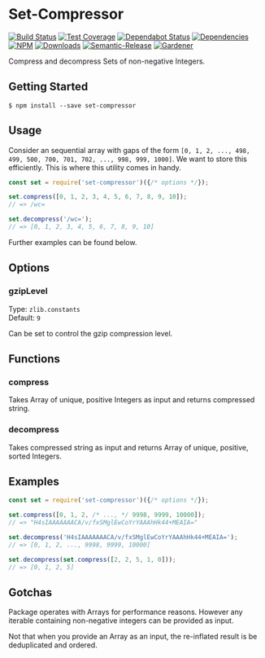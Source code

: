 # Set-Compressor

[![Build Status](https://circleci.com/gh/blackflux/set-compressor.png?style=shield)](https://circleci.com/gh/blackflux/set-compressor)
[![Test Coverage](https://img.shields.io/coveralls/blackflux/set-compressor/master.svg)](https://coveralls.io/github/blackflux/set-compressor?branch=master)
[![Dependabot Status](https://api.dependabot.com/badges/status?host=github&repo=blackflux/set-compressor)](https://dependabot.com)
[![Dependencies](https://david-dm.org/blackflux/set-compressor/status.svg)](https://david-dm.org/blackflux/set-compressor)
[![NPM](https://img.shields.io/npm/v/set-compressor.svg)](https://www.npmjs.com/package/set-compressor)
[![Downloads](https://img.shields.io/npm/dt/set-compressor.svg)](https://www.npmjs.com/package/set-compressor)
[![Semantic-Release](https://github.com/blackflux/js-gardener/blob/master/assets/icons/semver.svg)](https://github.com/semantic-release/semantic-release)
[![Gardener](https://github.com/blackflux/js-gardener/blob/master/assets/badge.svg)](https://github.com/blackflux/js-gardener)

Compress and decompress Sets of non-negative Integers.

## Getting Started

    $ npm install --save set-compressor

## Usage

Consider an sequential array with gaps of the form 
`[0, 1, 2, ..., 498, 499, 500, 700, 701, 702, ..., 998, 999, 1000]`. 
We want to store this efficiently. This is where this utility comes in handy.

<!-- eslint-disable import/no-unresolved -->
```js
const set = require('set-compressor')({/* options */});

set.compress([0, 1, 2, 3, 4, 5, 6, 7, 8, 9, 10]);
// => /wc=

set.decompress('/wc=');
// => [0, 1, 2, 3, 4, 5, 6, 7, 8, 9, 10]

```

Further examples can be found below.

## Options

### gzipLevel

Type: `zlib.constants`<br>
Default: `9`

Can be set to control the gzip compression level.

## Functions

### compress

Takes Array of unique, positive Integers as input and returns compressed string.

### decompress

Takes compressed string as input and returns Array of unique, positive, sorted Integers.

## Examples

<!-- eslint-disable import/no-unresolved -->
```js
const set = require('set-compressor')({/* options */});

set.compress([0, 1, 2, /* ..., */ 9998, 9999, 10000]);
// => "H4sIAAAAAAACA/v/fxSMglEwCoYrYAAAhHk44+MEAIA="

set.decompress('H4sIAAAAAAACA/v/fxSMglEwCoYrYAAAhHk44+MEAIA=');
// => [0, 1, 2, ..., 9998, 9999, 10000]

set.decompress(set.compress([2, 2, 5, 1, 0]));
// => [0, 1, 2, 5]
```

## Gotchas

Package operates with Arrays for performance reasons. 
However any iterable containing non-negative integers can be provided as input.

Not that when you provide an Array as an input, the re-inflated result is be deduplicated and ordered.
